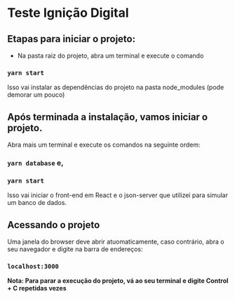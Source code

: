 # Teste Ignição Digital
## Etapas para iniciar o projeto:

- Na pasta raiz do projeto, abra um terminal e execute o comando
### `yarn start`

Isso vai instalar as dependências do projeto na pasta node_modules (pode demorar um pouco)

## Após terminada a instalação, vamos iniciar o projeto.

Abra mais um terminal e execute os comandos na seguinte ordem:
### `yarn database` e,

### `yarn start`

Isso vai iniciar o front-end em React e o json-server que utilizei para simular um banco
de dados.

## Acessando o projeto

Uma janela do browser deve abrir atuomaticamente, caso contrário, abra o seu navegador
e digite na barra de endereços:

### `localhost:3000`

**Nota: Para parar a execução do projeto, vá ao seu terminal e digite Control + C repetidas vezes**

